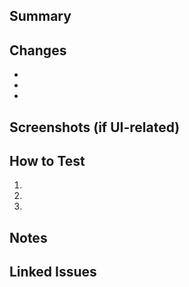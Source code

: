## Summary

<!-- A short explanation of what this PR does and why -->

## Changes

<!-- List of changes or additions -->

-
-
-

## Screenshots (if UI-related)

<!-- Add screenshots or GIFs to show visual changes -->

## How to Test

<!-- Step-by-step instructions to test the changes -->

1.
2.
3.

## Notes

<!-- Any additional context, technical details, or considerations -->

## Linked Issues

<!-- Use "Closes #123" or "Relates to #123" to auto-link issues -->
